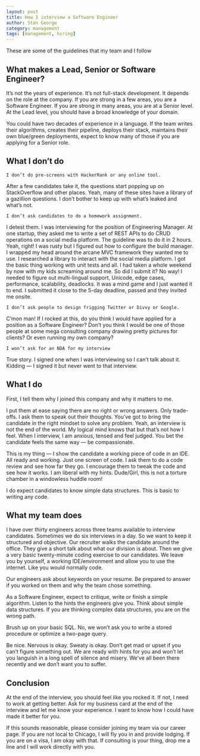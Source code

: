 ```yaml
---
layout: post
title: How I interview a Software Engineer
author: Stan George
category: management
tags: [management, hiring]
---
```

These are some of the guidelines that my team and I follow  
## What makes a Lead, Senior or Software Engineer?

It’s not the years of experience. It’s not full-stack development. It depends on the role at the company. If you are strong in a few areas, you are a Software Engineer. If you are strong in many areas, you are at a Senior level. At the Lead level, you should have a broad knowledge of your domain.

You could have two decades of experience in a language. If the team writes their algorithms, creates their pipeline, deploys their stack, maintains their own blue/green deployments, expect to know many of those if you are applying for a Senior role.  
## What I don’t do

    I don’t do pre-screens with HackerRank or any online tool.

After a few candidates take it, the questions start popping up on StackOverflow and other places. Yeah, many of these sites have a library of a gazillion questions. I don’t bother to keep up with what’s leaked and what’s not.

    I don’t ask candidates to do a homework assignment.

I detest them. I was interviewing for the position of Engineering Manager. At one startup, they asked me to write a set of REST APIs to do CRUD operations on a social media platform. The guideline was to do it in 2 hours. Yeah, right! I was rusty but I figured out how to configure the build manager. I wrapped my head around the arcane MVC framework they wanted me to use. I researched a library to interact with the social media platform. I got the basic thing working with unit tests and all. I had taken a whole weekend by now with my kids screaming around me. So did I submit it? No way! I needed to figure out multi-lingual support, Unicode, edge cases, performance, scalability, deadlocks. It was a mind game and I just wanted it to end. I submitted it close to the 5-day deadline, passed and they invited me onsite.

    I don’t ask people to design frigging Twitter or Divvy or Google.

C’mon man! If I rocked at this, do you think I would have applied for a position as a Software Engineer? Don’t you think I would be one of those people at some mega consulting company drawing pretty pictures for clients? Or even running my own company?

    I won’t ask for an NDA for my interview

True story. I signed one when I was interviewing so I can’t talk about it. Kidding — I signed it but never went to that interview.  

## What I do

First, I tell them why I joined this company and why it matters to me.

I put them at ease saying there are no right or wrong answers. Only trade-offs. I ask them to speak out their thoughts. You’ve got to bring the candidate in the right mindset to solve any problem. Yeah, an interview is not the end of the world. My logical mind knows that but that’s not how I feel. When I interview, I am anxious, tensed and feel judged. You bet the candidate feels the same way — be compassionate.

This is my thing — I show the candidate a working piece of code in an IDE. All ready and working. Just one screen of code. I ask them to do a code review and see how far they go. I encourage them to tweak the code and see how it works. I am liberal with my hints. Dude/Girl, this is not a torture chamber in a windowless huddle room!

I do expect candidates to know simple data structures. This is basic to writing any code.

## What my team does

I have over thirty engineers across three teams available to interview candidates. Sometimes we do six interviews in a day. So we want to keep it structured and objective. Our recruiter walks the candidate around the office. They give a short talk about what our division is about. Then we give a very basic twenty-minute coding exercise to our candidates. We leave you by yourself, a working IDE/environment and allow you to use the internet. Like you would normally code.

Our engineers ask about keywords on your resume. Be prepared to answer if you worked on them and why the team chose something.

As a Software Engineer, expect to critique, write or finish a simple algorithm. Listen to the hints the engineers give you. Think about simple data structures. If you are thinking complex data structures, you are on the wrong path.

Brush up on your basic SQL. No, we won’t ask you to write a stored procedure or optimize a two-page query.

Be nice. Nervous is okay. Sweaty is okay. Don’t get mad or upset if you can’t figure something out. We are ready with hints for you and won’t let you languish in a long spell of silence and misery. We’ve all been there recently and we don’t want you to suffer.

## Conclusion

At the end of the interview, you should feel like you rocked it. If not, I need to work at getting better. Ask for my business card at the end of the interview and let me know your experience. I want to know how I could have made it better for you.

If this sounds reasonable, please consider joining my team via our career page. If you are not local to Chicago, I will fly you in and provide lodging. If you are on a visa, I am okay with that. If consulting is your thing, drop me a line and I will work directly with you.
